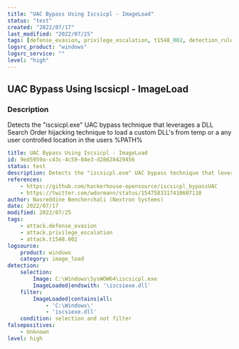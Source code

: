 ```yaml
---
title: "UAC Bypass Using Iscsicpl - ImageLoad"
status: "test"
created: "2022/07/17"
last_modified: "2022/07/25"
tags: [defense_evasion, privilege_escalation, t1548_002, detection_rule]
logsrc_product: "windows"
logsrc_service: ""
level: "high"
---
```


## UAC Bypass Using Iscsicpl - ImageLoad

### Description

Detects the "iscsicpl.exe" UAC bypass technique that leverages a DLL Search Order hijacking technique to load a custom DLL's from temp or a any user controlled location in the users %PATH%

```yml
title: UAC Bypass Using Iscsicpl - ImageLoad
id: 9ed5959a-c43c-4c59-84e3-d28628429456
status: test
description: Detects the "iscsicpl.exe" UAC bypass technique that leverages a DLL Search Order hijacking technique to load a custom DLL's from temp or a any user controlled location in the users %PATH%
references:
    - https://github.com/hackerhouse-opensource/iscsicpl_bypassUAC
    - https://twitter.com/wdormann/status/1547583317410607110
author: Nasreddine Bencherchali (Nextron Systems)
date: 2022/07/17
modified: 2022/07/25
tags:
    - attack.defense_evasion
    - attack.privilege_escalation
    - attack.t1548.002
logsource:
    product: windows
    category: image_load
detection:
    selection:
        Image: C:\Windows\SysWOW64\iscsicpl.exe
        ImageLoaded|endswith: '\iscsiexe.dll'
    filter:
        ImageLoaded|contains|all:
            - 'C:\Windows\'
            - 'iscsiexe.dll'
    condition: selection and not filter
falsepositives:
    - Unknown
level: high

```
